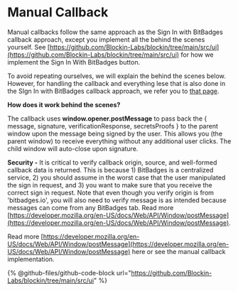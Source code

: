 # Manual Callback

Manual callbacks follow the same approach as the Sign In with BitBadges callback approach, except you implement all the behind the scenes yourself.  See [https://github.com/Blockin-Labs/blockin/tree/main/src/ui](https://github.com/Blockin-Labs/blockin/tree/main/src/ui) for how we implement the Sign In With BitBadges button.

To avoid repeating ourselves, we will explain the behind the scenes below. However, for handling the callback and everything lese that is also done in the SIgn In with BitBadges callback approach, we refer you to [that page](sign-in-with-bitbadges-callback.md).



**How does it work behind the scenes?**

The callback uses **window.opener.postMessage** to pass back the  { message, signature, verificationResponse, secretsProofs } to the parent window upon the message being signed by the user. This allows you (the parent window) to receive everything without any additional user clicks. The child window will auto-close upon signature.

**Security -** It is critical to verify callback origin, source, and well-formed callback data is returned. This is because 1) BitBadges is a centralized service, 2) you should assume in the worst case that the user manipulated the sign in request, and 3) you want to make sure that you receive the correct sign in request. Note that even though you verify origin is from 'bitbadges.io', you will also need to verify message is as intended because messages can come from any BitBadges tab. Read more [https://developer.mozilla.org/en-US/docs/Web/API/Window/postMessage](https://developer.mozilla.org/en-US/docs/Web/API/Window/postMessage).

Read more [https://developer.mozilla.org/en-US/docs/Web/API/Window/postMessage](https://developer.mozilla.org/en-US/docs/Web/API/Window/postMessage) here or see the manual callback implementation.

{% @github-files/github-code-block url="https://github.com/Blockin-Labs/blockin/tree/main/src/ui" %}

